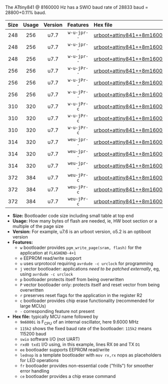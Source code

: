The ATtiny841 @ 8160000 Hz has a SWIO baud rate of 28833 baud = 28800+0.11% baud.

|Size|Usage|Version|Features|Hex file|
|:-:|:-:|:-:|:-:|:--|
|248|256|u7.7|`w-u-jpr--`|[urboot+attiny841++8m1600i+++28k8_swio_rxa2_txa1_lednop.hex](https://raw.githubusercontent.com/stefanrueger/urboot.hex/main/mcus/attiny841/internal_oscillator/fint++8m1600_Hz/br+++28k8_bps/urboot+attiny841++8m1600i+++28k8_swio_rxa2_txa1_lednop.hex)|
|248|256|u7.7|`w-u-jpr--`|[urboot+attiny841++8m1600i+++28k8_swio_rxa4_txa5_lednop.hex](https://raw.githubusercontent.com/stefanrueger/urboot.hex/main/mcus/attiny841/internal_oscillator/fint++8m1600_Hz/br+++28k8_bps/urboot+attiny841++8m1600i+++28k8_swio_rxa4_txa5_lednop.hex)|
|248|256|u7.7|`w-u-jpr--`|[urboot+attiny841++8m1600i+++28k8_swio_rxb2_txa7_lednop.hex](https://raw.githubusercontent.com/stefanrueger/urboot.hex/main/mcus/attiny841/internal_oscillator/fint++8m1600_Hz/br+++28k8_bps/urboot+attiny841++8m1600i+++28k8_swio_rxb2_txa7_lednop.hex)|
|256|256|u7.7|`w-u-jPr--`|[urboot+attiny841++8m1600i+++28k8_swio_rxa2_txa1.hex](https://raw.githubusercontent.com/stefanrueger/urboot.hex/main/mcus/attiny841/internal_oscillator/fint++8m1600_Hz/br+++28k8_bps/urboot+attiny841++8m1600i+++28k8_swio_rxa2_txa1.hex)|
|256|256|u7.7|`w-u-jPr--`|[urboot+attiny841++8m1600i+++28k8_swio_rxa4_txa5.hex](https://raw.githubusercontent.com/stefanrueger/urboot.hex/main/mcus/attiny841/internal_oscillator/fint++8m1600_Hz/br+++28k8_bps/urboot+attiny841++8m1600i+++28k8_swio_rxa4_txa5.hex)|
|256|256|u7.7|`w-u-jPr--`|[urboot+attiny841++8m1600i+++28k8_swio_rxb2_txa7.hex](https://raw.githubusercontent.com/stefanrueger/urboot.hex/main/mcus/attiny841/internal_oscillator/fint++8m1600_Hz/br+++28k8_bps/urboot+attiny841++8m1600i+++28k8_swio_rxb2_txa7.hex)|
|310|320|u7.7|`w-u-jPr-c`|[urboot+attiny841++8m1600i+++28k8_swio_rxa2_txa1_lednop_fr_ce.hex](https://raw.githubusercontent.com/stefanrueger/urboot.hex/main/mcus/attiny841/internal_oscillator/fint++8m1600_Hz/br+++28k8_bps/urboot+attiny841++8m1600i+++28k8_swio_rxa2_txa1_lednop_fr_ce.hex)|
|310|320|u7.7|`w-u-jPr-c`|[urboot+attiny841++8m1600i+++28k8_swio_rxa4_txa5_lednop_fr_ce.hex](https://raw.githubusercontent.com/stefanrueger/urboot.hex/main/mcus/attiny841/internal_oscillator/fint++8m1600_Hz/br+++28k8_bps/urboot+attiny841++8m1600i+++28k8_swio_rxa4_txa5_lednop_fr_ce.hex)|
|310|320|u7.7|`w-u-jPr-c`|[urboot+attiny841++8m1600i+++28k8_swio_rxb2_txa7_lednop_fr_ce.hex](https://raw.githubusercontent.com/stefanrueger/urboot.hex/main/mcus/attiny841/internal_oscillator/fint++8m1600_Hz/br+++28k8_bps/urboot+attiny841++8m1600i+++28k8_swio_rxb2_txa7_lednop_fr_ce.hex)|
|314|320|u7.7|`weu-jpr--`|[urboot+attiny841++8m1600i+++28k8_swio_rxa2_txa1_ee_lednop.hex](https://raw.githubusercontent.com/stefanrueger/urboot.hex/main/mcus/attiny841/internal_oscillator/fint++8m1600_Hz/br+++28k8_bps/urboot+attiny841++8m1600i+++28k8_swio_rxa2_txa1_ee_lednop.hex)|
|314|320|u7.7|`weu-jpr--`|[urboot+attiny841++8m1600i+++28k8_swio_rxa4_txa5_ee_lednop.hex](https://raw.githubusercontent.com/stefanrueger/urboot.hex/main/mcus/attiny841/internal_oscillator/fint++8m1600_Hz/br+++28k8_bps/urboot+attiny841++8m1600i+++28k8_swio_rxa4_txa5_ee_lednop.hex)|
|314|320|u7.7|`weu-jpr--`|[urboot+attiny841++8m1600i+++28k8_swio_rxb2_txa7_ee_lednop.hex](https://raw.githubusercontent.com/stefanrueger/urboot.hex/main/mcus/attiny841/internal_oscillator/fint++8m1600_Hz/br+++28k8_bps/urboot+attiny841++8m1600i+++28k8_swio_rxb2_txa7_ee_lednop.hex)|
|372|384|u7.7|`weu-jPr-c`|[urboot+attiny841++8m1600i+++28k8_swio_rxa2_txa1_ee_lednop_fr_ce.hex](https://raw.githubusercontent.com/stefanrueger/urboot.hex/main/mcus/attiny841/internal_oscillator/fint++8m1600_Hz/br+++28k8_bps/urboot+attiny841++8m1600i+++28k8_swio_rxa2_txa1_ee_lednop_fr_ce.hex)|
|372|384|u7.7|`weu-jPr-c`|[urboot+attiny841++8m1600i+++28k8_swio_rxa4_txa5_ee_lednop_fr_ce.hex](https://raw.githubusercontent.com/stefanrueger/urboot.hex/main/mcus/attiny841/internal_oscillator/fint++8m1600_Hz/br+++28k8_bps/urboot+attiny841++8m1600i+++28k8_swio_rxa4_txa5_ee_lednop_fr_ce.hex)|
|372|384|u7.7|`weu-jPr-c`|[urboot+attiny841++8m1600i+++28k8_swio_rxb2_txa7_ee_lednop_fr_ce.hex](https://raw.githubusercontent.com/stefanrueger/urboot.hex/main/mcus/attiny841/internal_oscillator/fint++8m1600_Hz/br+++28k8_bps/urboot+attiny841++8m1600i+++28k8_swio_rxb2_txa7_ee_lednop_fr_ce.hex)|

- **Size:** Bootloader code size including small table at top end
- **Usage:** How many bytes of flash are needed, ie, HW boot section or a multiple of the page size
- **Version:** For example, u7.6 is an urboot version, o5.2 is an optiboot version
- **Features:**
  + `w` bootloader provides `pgm_write_page(sram, flash)` for the application at `FLASHEND-4+1`
  + `e` EEPROM read/write support
  + `u` uses urprotocol requiring `avrdude -c urclock` for programming
  + `j` vector bootloader: applications *need to be patched externally*, eg, using `avrdude -c urclock`
  + `p` bootloader protects itself from being overwritten
  + `P` vector bootloader only: protects itself and reset vector from being overwritten
  + `r` preserves reset flags for the application in the register R2
  + `c` bootloader provides chip erase functionality (recommended for large MCUs)
  + `-` corresponding feature not present
- **Hex file:** typically MCU name followed by
  + `9m6000i` is F<sub>CPU</sub> of an internal oscillator, here 9.6000 MHz
  + `115k2` shows the fixed baud rate of the bootloader: `115k2` means 115200 baud
  + `swio` software I/O (not UART)
  + `rxd0 txd1` I/O using, in this example, lines RX `D0` and TX `D1`
  + `ee` bootloader supports EEPROM read/write
  + `lednop` is a template bootloader with `mov rx,rx` nops as placeholders for LED operations
  + `fr` bootloader provides non-essential code ("frills") for smoother error handling
  + `ce` bootloader provides a chip erase command
